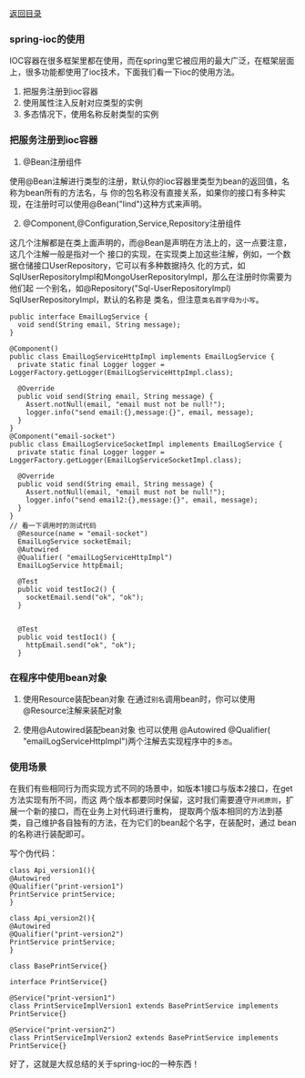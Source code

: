 [返回目录](../README.md)

### spring-ioc的使用
IOC容器在很多框架里都在使用，而在spring里它被应用的最大广泛，在框架层面
上，很多功能都使用了ioc技术，下面我们看一下ioc的使用方法。

1. 把服务注册到ioc容器
2. 使用属性注入反射对应类型的实例
3. 多态情况下，使用名称反射类型的实例

### 把服务注册到ioc容器
1. @Bean注册组件 

使用@Bean注解进行类型的注册，默认你的ioc容器里类型为bean的返回值，名称为bean所有的方法名，与
你的包名称没有直接关系，如果你的接口有多种实现，在注册时可以使用@Bean("lind")这种方式来声明。

2. @Component,@Configuration,Service,Repository注册组件 

这几个注解都是在类上面声明的，而@Bean是声明在方法上的，这一点要注意，这几个注解一般是指对一个
接口的实现，在实现类上加这些注解，例如，一个数据仓储接口UserRepository，它可以有多种数据持久
化的方式，如SqlUserRepositoryImpl和MongoUserRepositoryImpl，那么在注册时你需要为他们起
一个别名，如@Repository("Sql-UserRepositoryImpl) SqlUserRepositoryImpl，默认的名称是
类名，但注意`类名首字母为小写`。

```$xslt
public interface EmailLogService {
  void send(String email, String message);
}

@Component()
public class EmailLogServiceHttpImpl implements EmailLogService {
  private static final Logger logger = LoggerFactory.getLogger(EmailLogServiceHttpImpl.class);

  @Override
  public void send(String email, String message) {
    Assert.notNull(email, "email must not be null!");
    logger.info("send email:{},message:{}", email, message);
  }
}
@Component("email-socket")
public class EmailLogServiceSocketImpl implements EmailLogService {
  private static final Logger logger = LoggerFactory.getLogger(EmailLogServiceSocketImpl.class);

  @Override
  public void send(String email, String message) {
    Assert.notNull(email, "email must not be null!");
    logger.info("send email2:{},message:{}", email, message);
  }
}
// 看一下调用时的测试代码
  @Resource(name = "email-socket")
  EmailLogService socketEmail;
  @Autowired
  @Qualifier( "emailLogServiceHttpImpl")
  EmailLogService httpEmail;

  @Test
  public void testIoc2() {
    socketEmail.send("ok", "ok");
  }


  @Test
  public void testIoc1() {
    httpEmail.send("ok", "ok");
  }
```

### 在程序中使用bean对象
1. 使用Resource装配bean对象
在通过`别名`调用bean时，你可以使用@Resource注解来装配对象

2. 使用@Autowired装配bean对象
也可以使用 @Autowired 
@Qualifier( "emailLogServiceHttpImpl")两个注解去实现程序中的`多态`。

### 使用场景
在我们有些相同行为而实现方式不同的场景中，如版本1接口与版本2接口，在get方法实现有所不同，而这
两个版本都要同时保留，这时我们需要遵守`开闭原则`，扩展一个新的接口，而在业务上对代码进行重构，
提取两个版本相同的方法到基类，自己维护各自独有的方法，在为它们的bean起个名字，在装配时，通过
bean的名称进行装配即可。

写个伪代码：
```$xslt
class Api_version1(){
@Autowired 
@Qualifier("print-version1")
PrintService printService;
}

class Api_version2(){
@Autowired 
@Qualifier("print-version2")
PrintService printService;
}

class BasePrintService{}

interface PrintService{}

@Service("print-version1")
class PrintServiceImplVersion1 extends BasePrintService implements PrintService{}

@Service("print-version2")
class PrintServiceImplVersion2 extends BasePrintService implements PrintService{}

```
好了，这就是大叔总结的关于spring-ioc的一种东西！